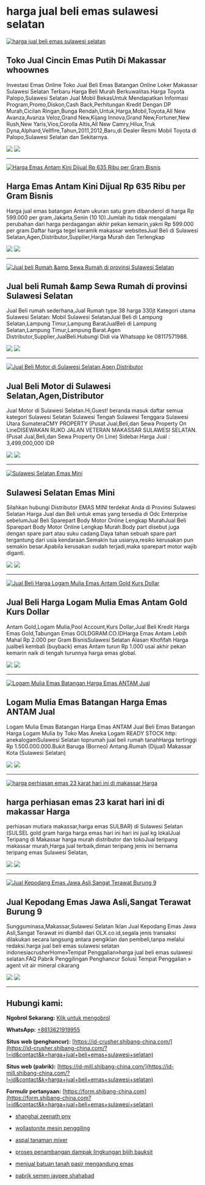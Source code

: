 # harga jual beli emas sulawesi selatan

<a href="https://swt.shibang-china.com/?l=id&img&k=harga+jual+beli+emas+sulawesi+selatan" target="_blank">![harga jual beli emas sulawesi selatan](http://static.shibang-china.com/all-800x300/521.jpg)</a>

## Toko Jual Cincin Emas Putih Di Makassar whoownes
Investasi Emas Online Toko Jual Beli Emas Batangan Online Loker Makassar Sulawesi Selatan Terbaru Harga Beli Murah Berkuwalitas.Harga Toyota Palopo,Sulawesi Selatan Jual Mobil BekasUntuk Mendapatkan Informasi Program,Promo,Diskon,Cash Back,Perhitungan Kredit Dengan DP Murah,Cicilan Ringan,Bunga Rendah,Untuk,Harga,Mobil,Toyota,All New Avanza,Avanza Veloz,Grand New,Kijang Innova,Grand New,Fortuner,New Rush,New Yaris,Vios,Corolla Altis,All New Camry,Hilux,Truk Dyna,Alphard,Vellfire,Tahun,2011,2012,Baru,di Dealer Resmi Mobil Toyota di Palopo,Sulawesi Selatan dan Sekitarnya.


<a href="https://whatsapp.shibangsoft.com/WhatsApp.php" target="_blank" title="WhatsApp">![](http://static.shibang-china.com/icon/whatsapp.png)</a> <a href="https://swt.shibang-china.com/?l=id&icon&k=harga+jual+beli+emas+sulawesi+selatan" target="_blank">![](http://static.shibang-china.com/icon/chat-id.png)</a>

---

<a href="https://swt.shibang-china.com/?l=id&img&k=harga+jual+beli+emas+sulawesi+selatan" target="_blank">![Harga Emas Antam Kini Dijual Rp 635 Ribu per Gram Bisnis](http://static.shibang-china.com/all-800x300/1471.jpg)</a>

## Harga Emas Antam Kini Dijual Rp 635 Ribu per Gram Bisnis
Harga jual emas batangan Antam ukuran satu gram dibanderol di harga Rp 599.000 per gram,Jakarta,Senin (10 10).Jumlah itu tidak mengalami perubahan dari harga perdagangan akhir pekan kemarin,yakni Rp 599.000 per gram.Daftar harga tegel keramik makassar websitesJual Beli di Sulawesi Selatan,Agen,Distributor,Supplier,Harga Murah dan Terlengkap


<a href="https://whatsapp.shibangsoft.com/WhatsApp.php" target="_blank" title="WhatsApp">![](http://static.shibang-china.com/icon/whatsapp.png)</a> <a href="https://swt.shibang-china.com/?l=id&icon&k=harga+jual+beli+emas+sulawesi+selatan" target="_blank">![](http://static.shibang-china.com/icon/chat-id.png)</a>

---

<a href="https://swt.shibang-china.com/?l=id&img&k=harga+jual+beli+emas+sulawesi+selatan" target="_blank">![Jual beli Rumah &amp Sewa Rumah di provinsi Sulawesi Selatan](http://static.shibang-china.com/all-800x300/589.jpg)</a>

## Jual beli Rumah &amp Sewa Rumah di provinsi Sulawesi Selatan
Jual Beli rumah sederhana,Jual Rumah type 38 harga 330jt Kategori utama Sulawesi Selatan: Mobil Sulawesi SelatanJual Beli di Lampung Selatan,Lampung Timur,Lampung BaratJualBeli di Lampung Selatan,Lampung Timur,Lampung Barat.Agen Distributor,Supplier,JualBeli.Hubungi Didi via Whatsapp ke 08117571988.


<a href="https://whatsapp.shibangsoft.com/WhatsApp.php" target="_blank" title="WhatsApp">![](http://static.shibang-china.com/icon/whatsapp.png)</a> <a href="https://swt.shibang-china.com/?l=id&icon&k=harga+jual+beli+emas+sulawesi+selatan" target="_blank">![](http://static.shibang-china.com/icon/chat-id.png)</a>

---

<a href="https://swt.shibang-china.com/?l=id&img&k=harga+jual+beli+emas+sulawesi+selatan" target="_blank">![Jual Beli Motor di Sulawesi Selatan,Agen,Distributor](http://static.shibang-china.com/all-800x300/827.jpg)</a>

## Jual Beli Motor di Sulawesi Selatan,Agen,Distributor
Jual Motor di Sulawesi Selatan.Hi,Guest! beranda masuk daftar semua kategori Sulawesi Selatan Sulawesi Tengah Sulawesi Tenggara Sulawesi Utara SumateraCMY PROPERTY (Pusat Jual,Beli,dan Sewa Property On LineDISEWAKAN RUKO JALAN VETERAN MAKASSAR SULAWESI SELATAN.(Pusat Jual,Beli,dan Sewa Property On Line) Sidebar.Harga Jual : 3,499,000,000 IDR


<a href="https://whatsapp.shibangsoft.com/WhatsApp.php" target="_blank" title="WhatsApp">![](http://static.shibang-china.com/icon/whatsapp.png)</a> <a href="https://swt.shibang-china.com/?l=id&icon&k=harga+jual+beli+emas+sulawesi+selatan" target="_blank">![](http://static.shibang-china.com/icon/chat-id.png)</a>

---

<a href="https://swt.shibang-china.com/?l=id&img&k=harga+jual+beli+emas+sulawesi+selatan" target="_blank">![Sulawesi Selatan Emas Mini](http://static.shibang-china.com/all-800x300/902.jpg)</a>

## Sulawesi Selatan Emas Mini
Silahkan hubungi Distributor EMAS MINI terdekat Anda di Provinsi Sulawesi Selatan Harga Jual dan Beli untuk emas yang tersedia di Odc Enterprise sebelumJual Beli Sparepart Body Motor Online Lengkap MurahJual Beli Sparepart Body Motor Online Lengkap Murah.Body part disebut juga dengan spare part atau suku cadang.Daya tahan sebuah spare part tergantung dari usia kendaraan.Semakin tua usianya,resiko kerusakan pun semakin besar.Apabila kerusakan sudah terjadi,maka sparepart motor wajib diganti.


<a href="https://whatsapp.shibangsoft.com/WhatsApp.php" target="_blank" title="WhatsApp">![](http://static.shibang-china.com/icon/whatsapp.png)</a> <a href="https://swt.shibang-china.com/?l=id&icon&k=harga+jual+beli+emas+sulawesi+selatan" target="_blank">![](http://static.shibang-china.com/icon/chat-id.png)</a>

---

<a href="https://swt.shibang-china.com/?l=id&img&k=harga+jual+beli+emas+sulawesi+selatan" target="_blank">![Jual Beli Harga Logam Mulia Emas Antam Gold Kurs Dollar](http://static.shibang-china.com/all-800x300/445.jpg)</a>

## Jual Beli Harga Logam Mulia Emas Antam Gold Kurs Dollar
Antam Gold,Logam Mulia,Pool Account,Kurs Dollar,Jual Beli Kredit Harga Emas Gold,Tabungan Emas GOLDGRAM.CO.IDHarga Emas Antam Lebih Mahal Rp 2.000 per Gram BisnisSulawesi Selatan Alasan Khofifah Harga jualbeli kembali (buyback) emas Antam turun Rp 1.000 usai akhir pekan kemarin naik di tengah turunnya harga emas global.


<a href="https://whatsapp.shibangsoft.com/WhatsApp.php" target="_blank" title="WhatsApp">![](http://static.shibang-china.com/icon/whatsapp.png)</a> <a href="https://swt.shibang-china.com/?l=id&icon&k=harga+jual+beli+emas+sulawesi+selatan" target="_blank">![](http://static.shibang-china.com/icon/chat-id.png)</a>

---

<a href="https://swt.shibang-china.com/?l=id&img&k=harga+jual+beli+emas+sulawesi+selatan" target="_blank">![Logam Mulia Emas Batangan Harga Emas ANTAM Jual](http://static.shibang-china.com/all-800x300/706.jpg)</a>

## Logam Mulia Emas Batangan Harga Emas ANTAM Jual
Logam Mulia Emas Batangan Harga Emas ANTAM Jual Beli Emas Batangan Harga Logam Mulia by Toko Mas Aneka Logam READY STOCK http:  anekalogamSulawesi Selatan toprumah jual beli rumah tanahHarga tertinggi Rp 1.500.000.000.Bukit Baruga (Borneo) Antang.Rumah (Dijual) Makassar Kota (Sulawesi Selatan)


<a href="https://whatsapp.shibangsoft.com/WhatsApp.php" target="_blank" title="WhatsApp">![](http://static.shibang-china.com/icon/whatsapp.png)</a> <a href="https://swt.shibang-china.com/?l=id&icon&k=harga+jual+beli+emas+sulawesi+selatan" target="_blank">![](http://static.shibang-china.com/icon/chat-id.png)</a>

---

<a href="https://swt.shibang-china.com/?l=id&img&k=harga+jual+beli+emas+sulawesi+selatan" target="_blank">![harga perhiasan emas 23 karat hari ini di makassar Harga](http://static.shibang-china.com/all-800x300/1414.jpg)</a>

## harga perhiasan emas 23 karat hari ini di makassar Harga
perhiasan mutiara makassar,harga emas SULBAR) di Sulawesi Selatan (SULSEL gold gram harga harga emas hari ini hari ini jual kg lokalJual Teripang di Makassar harga murah distributor dan tokoJual teripang makassar murah,Harga jual terbaik,diman teripang jenis ini bernama teripang emas Sulawesi Selatan,


<a href="https://whatsapp.shibangsoft.com/WhatsApp.php" target="_blank" title="WhatsApp">![](http://static.shibang-china.com/icon/whatsapp.png)</a> <a href="https://swt.shibang-china.com/?l=id&icon&k=harga+jual+beli+emas+sulawesi+selatan" target="_blank">![](http://static.shibang-china.com/icon/chat-id.png)</a>

---

<a href="https://swt.shibang-china.com/?l=id&img&k=harga+jual+beli+emas+sulawesi+selatan" target="_blank">![Jual Kepodang Emas Jawa Asli,Sangat Terawat Burung 9](http://static.shibang-china.com/all-800x300/328.jpg)</a>

## Jual Kepodang Emas Jawa Asli,Sangat Terawat Burung 9
Sungguminasa,Makassar,Sulawesi Selatan Iklan Jual Kepodang Emas Jawa Asli,Sangat Terawat ini diambil dari OLX.co.id,segala jenis transaksi dilakukan secara langsung antara pengiklan dan pembeli,tanpa melalui redaksi.harga jual beli emas sulawesi selatan indonesiacrusherHome»Tempat Penggalian»harga jual beli emas sulawesi selatan.FAQ Pabrik Penggilingan Penghancur Solusi Tempat Penggalian » agent vit air mineral cikarang


<a href="https://whatsapp.shibangsoft.com/WhatsApp.php" target="_blank" title="WhatsApp">![](http://static.shibang-china.com/icon/whatsapp.png)</a> <a href="https://swt.shibang-china.com/?l=id&icon&k=harga+jual+beli+emas+sulawesi+selatan" target="_blank">![](http://static.shibang-china.com/icon/chat-id.png)</a>

---
## Hubungi kami:

**Ngobrol Sekarang:** [Klik untuk mengobrol](https://swt.shibang-china.com?l=id&contact&k=harga+jual+beli+emas+sulawesi+selatan)

**WhatsApp:**  [+8613621919955](https://whatsapp.shibangsoft.com/WhatsApp.php)

**Situs web (penghancur):** [https://id-crusher.shibang-china.com/](https://id-crusher.shibang-china.com/?l=id&contact&k=harga+jual+beli+emas+sulawesi+selatan)

**Situs web (pabrik):** [https://id-mill.shibang-china.com/](https://id-mill.shibang-china.com/?l=id&contact&k=harga+jual+beli+emas+sulawesi+selatan)

**Formulir pertanyaan:** [https://form.shibang-china.com](https://form.shibang-china.com?l=id&contact&k=harga+jual+beli+emas+sulawesi+selatan)

* [shanghai zeenath pny](../33/shanghai%20zeenath%20pny.md)

* [wollastonite mesin penggiling](../36/wollastonite%20mesin%20penggiling.md)

* [aspal tanaman mixer](../31/aspal%20tanaman%20mixer.md)

* [proses penambangan dampak lingkungan bijih bauksit](../40/proses%20penambangan%20dampak%20lingkungan%20bijih%20bauksit.md)

* [menjual batuan tanah pasir mengandung emas](../38/menjual%20batuan%20tanah%20pasir%20mengandung%20emas.md)

* [pabrik semen jaypee shahabad](../35/pabrik%20semen%20jaypee%20shahabad.md)
